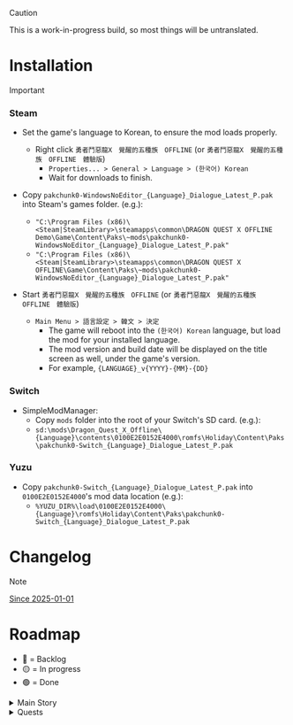 <!--
> [!NOTE]
> Highlights information that users should take into account, even when skimming.

> [!TIP]
> Optional information to help a user be more successful.

> [!IMPORTANT]
> Crucial information necessary for users to succeed.

> [!WARNING]
> Critical content demanding immediate user attention due to potential risks.

> [!CAUTION]
> Negative potential consequences of an action.
-->

> [!CAUTION]
>
> This is a work-in-progress build, so most things will be untranslated.

# Installation

> [!IMPORTANT]
>
> ### Steam
>
> - Set the game's language to Korean, to ensure the mod loads properly.
>
>   - Right click `勇者鬥惡龍X　覺醒的五種族　OFFLINE` (or `勇者鬥惡龍X　覺醒的五種族　OFFLINE　體驗版`)
>     - `Properties... > General > Language > (한국어) Korean`
>     - Wait for downloads to finish.
>
> - Copy `pakchunk0-WindowsNoEditor_{Language}_Dialogue_Latest_P.pak` into Steam's games folder. (e.g.):
>
>   - `"C:\Program Files (x86)\<Steam|SteamLibrary>\steamapps\common\DRAGON QUEST X OFFLINE Demo\Game\Content\Paks\~mods\pakchunk0-WindowsNoEditor_{Language}_Dialogue_Latest_P.pak"`
>   - `"C:\Program Files (x86)\<Steam|SteamLibrary>\steamapps\common\DRAGON QUEST X OFFLINE\Game\Content\Paks\~mods\pakchunk0-WindowsNoEditor_{Language}_Dialogue_Latest_P.pak"`
>
> - Start `勇者鬥惡龍X　覺醒的五種族　OFFLINE` (or `勇者鬥惡龍X　覺醒的五種族　OFFLINE　體驗版`)
>   - `Main Menu > 語言設定 > 韓文 > 決定`
>     - The game will reboot into the `(한국어) Korean` language, but load the mod for your installed language.
>     - The mod version and build date will be displayed on the title screen as well, under the game's version.
>     - For example, `{LANGUAGE}_v{YYYY}-{MM}-{DD}`
>
> ### Switch
>
> - SimpleModManager:
>   - Copy `mods` folder into the root of your Switch's SD card. (e.g.):
>   - `sd:\mods\Dragon_Quest_X_Offline\{Language}\contents\0100E2E0152E4000\romfs\Holiday\Content\Paks\pakchunk0-Switch_{Language}_Dialogue_Latest_P.pak`
>
> ### Yuzu
>
> - Copy `pakchunk0-Switch_{Language}_Dialogue_Latest_P.pak` into `0100E2E0152E4000`'s mod data location (e.g.):
>   - `%YUZU_DIR%\load\0100E2E0152E4000\{Language}\romfs\Holiday\Content\Paks\pakchunk0-Switch_{Language}_Dialogue_Latest_P.pak`

# Changelog

> [!NOTE]
>
> [Since 2025-01-01](https://github.com/KodywithaK/dqx-offline-localization/commits/main/?since=2025-01-01)

# Roadmap

- 🔴 = Backlog
- 🟡 = In progress
- 🟢 = Done

<details><summary>Main Story</summary>

|   Type   |                         Story Of \_                         |                                                                       Progress | Comment(s) |
| :------: | :---------------------------------------------------------: | -----------------------------------------------------------------------------: | :--------: |
| Prologue |                                                             |                                                                                |            |
|          |                    Ethene<br><br>{Human}                    | `de` 🔴 <br> `en` 🟢 <br> `es` 🟡 <br> `fr` 🔴 <br> `it` 🔴 <br> `pt-BR` 🔴 |            |
|          |                    Agrani<br><br>{Dwarf}                    | `de` 🔴 <br> `en` 🟢 <br> `es` 🔴 <br> `fr` 🔴 <br> `it` 🔴 <br> `pt-BR` 🔴 |            |
|          |                Tsuskul Village<br><br>{Elf}                 | `de` 🔴 <br> `en` 🟡 <br> `es` 🔴 <br> `fr` 🔴 <br> `it` 🔴 <br> `pt-BR` 🔴 |            |
|          |                Rangao Village<br><br>{Ogre}                 | `de` 🔴 <br> `en` 🟢 <br> `es` 🔴 <br> `fr` 🔴 <br> `it` 🔴 <br> `pt-BR` 🔴 |            |
|          |              Pukulet Village<br><br>{Pukulipo}              | `de` 🔴 <br> `en` 🟡 <br> `es` 🔴 <br> `fr` 🔴 <br> `it` 🔴 <br> `pt-BR` 🔴 |            |
|          |                Leen Village<br><br>{Weddie}                 | `de` 🔴 <br> `en` 🟡 <br> `es` 🔴 <br> `fr` 🔴 <br> `it` 🔴 <br> `pt-BR` 🔴 |            |
|  Vers 1  |                                                             |                                                                                |            |
|          |             Gatara<br><br>{Key Emblem - Yellow}             | `de` 🔴 <br> `en` 🟢 <br> `es` 🔴 <br> `fr` 🔴 <br> `it` 🔴 <br> `pt-BR` 🔴 |            |
|          |              Azlan<br><br>{Key Emblem - Green}              | `de` 🔴 <br> `en` 🟡 <br> `es` 🔴 <br> `fr` 🔴 <br> `it` 🔴 <br> `pt-BR` 🔴 |            |
|          |              Glen<br><br>{Key Emblem - Black}               | `de` 🔴 <br> `en` 🟡 <br> `es` 🔴 <br> `fr` 🔴 <br> `it` 🔴 <br> `pt-BR` 🔴 |            |
|          |             Orphea<br><br>{Key Emblem - White}              | `de` 🔴 <br> `en` 🟡 <br> `es` 🔴 <br> `fr` 🔴 <br> `it` 🔴 <br> `pt-BR` 🔴 |            |
|          |              Julet<br><br>{Key Emblem - Blue}               | `de` 🔴 <br> `en` 🟡 <br> `es` 🔴 <br> `fr` 🔴 <br> `it` 🔴 <br> `pt-BR` 🔴 |            |
|          |             ???<br><br>{Encounter With Hollow}              | `de` 🔴 <br> `en` 🟡 <br> `es` 🔴 <br> `fr` 🔴 <br> `it` 🔴 <br> `pt-BR` 🔴 |            |
|          |             Dolworm<br><br>{Key Emblem - Gold}              | `de` 🔴 <br> `en` 🟡 <br> `es` 🔴 <br> `fr` 🔴 <br> `it` 🔴 <br> `pt-BR` 🔴 |            |
|          |            Kamiharmui<br><br>{Key Emblem - Pink}            | `de` 🔴 <br> `en` 🟡 <br> `es` 🔴 <br> `fr` 🔴 <br> `it` 🔴 <br> `pt-BR` 🔴 |            |
|          |             Gartlant<br><br>{Key Emblem - Red}              | `de` 🔴 <br> `en` 🟡 <br> `es` 🔴 <br> `fr` 🔴 <br> `it` 🔴 <br> `pt-BR` 🔴 |            |
|          |           Megistris<br><br>{Key Emblem - Purple}            | `de` 🔴 <br> `en` 🟡 <br> `es` 🔴 <br> `fr` 🔴 <br> `it` 🔴 <br> `pt-BR` 🔴 |            |
|          |            Verinard<br><br>{Key Emblem - Silver}            | `de` 🔴 <br> `en` 🟡 <br> `es` 🔴 <br> `fr` 🔴 <br> `it` 🔴 <br> `pt-BR` 🔴 |            |
|  Vers 2  |                                                             |                                                                                |            |
|          |             Lendersia<br><br>{The Grand Titus}              | `de` 🔴 <br> `en` 🟡 <br> `es` 🔴 <br> `fr` 🔴 <br> `it` 🔴 <br> `pt-BR` 🔴 |            |
|          |            Lendersia<br><br>{The 3 Butterflies}             | `de` 🔴 <br> `en` 🟡 <br> `es` 🔴 <br> `fr` 🔴 <br> `it` 🔴 <br> `pt-BR` 🔴 |            |
|          |    Melsandy Village<br><br>{The 3 Butterflies - Silver}     | `de` 🔴 <br> `en` 🟡 <br> `es` 🔴 <br> `fr` 🔴 <br> `it` 🔴 <br> `pt-BR` 🔴 |            |
|          |          Seredo<br><br>{The 3 Butterflies - Amber}          | `de` 🔴 <br> `en` 🟡 <br> `es` 🔴 <br> `fr` 🔴 <br> `it` 🔴 <br> `pt-BR` 🔴 |            |
|          |    Arahaghiro Kingdom<br><br>{The 3 Butterflies - Green}    | `de` 🔴 <br> `en` 🟡 <br> `es` 🔴 <br> `fr` 🔴 <br> `it` 🔴 <br> `pt-BR` 🔴 |            |
|          | Gran Zedora<br><br>{The 3 Butterflies - Anlucia's Memories} | `de` 🔴 <br> `en` 🟡 <br> `es` 🔴 <br> `fr` 🔴 <br> `it` 🔴 <br> `pt-BR` 🔴 |            |
|          |   The Land of Overlapping Fates<br><br>{Pendulum of Fate}   | `de` 🔴 <br> `en` 🟡 <br> `es` 🔴 <br> `fr` 🔴 <br> `it` 🔴 <br> `pt-BR` 🔴 |            |
|          |         Melsandy Village<br><br>{Pendulum of Fate}          | `de` 🔴 <br> `en` 🟡 <br> `es` 🔴 <br> `fr` 🔴 <br> `it` 🔴 <br> `pt-BR` 🔴 |            |
|          |          Seredo<br><br>{When Life & Death Overlap}          | `de` 🔴 <br> `en` 🟡 <br> `es` 🔴 <br> `fr` 🔴 <br> `it` 🔴 <br> `pt-BR` 🔴 |            |
|          |       Arahaghiro Kingdom<br><br>{Dawn of Arahaghiro}        | `de` 🔴 <br> `en` 🟡 <br> `es` 🔴 <br> `fr` 🔴 <br> `it` 🔴 <br> `pt-BR` 🔴 |            |
|          |     Assignment From Lushenda<br><br>{Pendulum of Fate}      | `de` 🔴 <br> `en` 🟡 <br> `es` 🔴 <br> `fr` 🔴 <br> `it` 🔴 <br> `pt-BR` 🔴 |            |
|          |  The Spinning Bonds of Courage<br><br>{Divine Crimsonite}   | `de` 🔴 <br> `en` 🟡 <br> `es` 🔴 <br> `fr` 🔴 <br> `it` 🔴 <br> `pt-BR` 🔴 |            |
|          |          The Wings of Soaring Hope<br><br>{Dragon}          | `de` 🔴 <br> `en` 🟡 <br> `es` 🔴 <br> `fr` 🔴 <br> `it` 🔴 <br> `pt-BR` 🔴 |            |
|          |            The Endgame of Eternity<br>{Endgame}             | `de` 🔴 <br> `en` 🟡 <br> `es` 🔴 <br> `fr` 🔴 <br> `it` 🔴 <br> `pt-BR` 🔴 |            |

</details>

<details><summary>Quests</summary>

|     Type     | Quest |                                                                       Progress | Comment(s) |
| :----------: | :---: | -----------------------------------------------------------------------------: | :--------: |
| Super Useful |  001  | `de` 🟡 <br> `en` 🟢 <br> `es` 🟡 <br> `fr` 🟡 <br> `it` 🟡 <br> `pt-BR` 🔴 |            |
| Super Useful |  002  | `de` 🟡 <br> `en` 🟢 <br> `es` 🟡 <br> `fr` 🟡 <br> `it` 🟡 <br> `pt-BR` 🔴 |            |
| Super Useful |  003  | `de` 🟡 <br> `en` 🟢 <br> `es` 🟡 <br> `fr` 🟡 <br> `it` 🟡 <br> `pt-BR` 🔴 |            |
|  Sub Story   |  004  | `de` 🔴 <br> `en` 🟢 <br> `es` 🔴 <br> `fr` 🔴 <br> `it` 🔴 <br> `pt-BR` 🔴 |            |
|  Sub Story   |  005  | `de` 🔴 <br> `en` 🟢 <br> `es` 🔴 <br> `fr` 🔴 <br> `it` 🔴 <br> `pt-BR` 🔴 |            |
|  Sub Story   |  006  | `de` 🔴 <br> `en` 🟢 <br> `es` 🔴 <br> `fr` 🔴 <br> `it` 🔴 <br> `pt-BR` 🔴 |            |
|  Sub Story   |  007  | `de` 🔴 <br> `en` 🟢 <br> `es` 🔴 <br> `fr` 🔴 <br> `it` 🔴 <br> `pt-BR` 🔴 |            |
|  Sub Story   |  008  | `de` 🔴 <br> `en` 🟢 <br> `es` 🔴 <br> `fr` 🔴 <br> `it` 🔴 <br> `pt-BR` 🔴 |            |
|  Sub Story   |  009  | `de` 🔴 <br> `en` 🟢 <br> `es` 🔴 <br> `fr` 🔴 <br> `it` 🔴 <br> `pt-BR` 🔴 |            |
|  Sub Story   |  010  | `de` 🔴 <br> `en` 🟡 <br> `es` 🔴 <br> `fr` 🔴 <br> `it` 🔴 <br> `pt-BR` 🔴 |            |
|  Sub Story   |  011  | `de` 🔴 <br> `en` 🟡 <br> `es` 🔴 <br> `fr` 🔴 <br> `it` 🔴 <br> `pt-BR` 🔴 |            |
|  Sub Story   |  012  | `de` 🔴 <br> `en` 🟢 <br> `es` 🔴 <br> `fr` 🔴 <br> `it` 🔴 <br> `pt-BR` 🔴 |            |
|  Sub Story   |  013  | `de` 🔴 <br> `en` 🟡 <br> `es` 🔴 <br> `fr` 🔴 <br> `it` 🔴 <br> `pt-BR` 🔴 |            |
| Super Useful |  014  | `de` 🔴 <br> `en` 🟢 <br> `es` 🔴 <br> `fr` 🔴 <br> `it` 🔴 <br> `pt-BR` 🔴 |            |
|  Sub Story   |  015  | `de` 🔴 <br> `en` 🟢 <br> `es` 🔴 <br> `fr` 🔴 <br> `it` 🔴 <br> `pt-BR` 🔴 |            |
|    Useful    |  016  | `de` 🔴 <br> `en` 🟢 <br> `es` 🔴 <br> `fr` 🔴 <br> `it` 🔴 <br> `pt-BR` 🔴 |            |
| Super Useful |  017  | `de` 🔴 <br> `en` 🟢 <br> `es` 🔴 <br> `fr` 🔴 <br> `it` 🔴 <br> `pt-BR` 🔴 |            |
|  Sub Story   |  018  | `de` 🔴 <br> `en` 🟡 <br> `es` 🔴 <br> `fr` 🔴 <br> `it` 🔴 <br> `pt-BR` 🔴 |            |
| Super Useful |  019  | `de` 🔴 <br> `en` 🟡 <br> `es` 🔴 <br> `fr` 🔴 <br> `it` 🔴 <br> `pt-BR` 🔴 |            |
| Super Useful |  020  | `de` 🔴 <br> `en` 🟡 <br> `es` 🔴 <br> `fr` 🔴 <br> `it` 🔴 <br> `pt-BR` 🔴 |            |
|    Useful    |  021  | `de` 🔴 <br> `en` 🟡 <br> `es` 🔴 <br> `fr` 🔴 <br> `it` 🔴 <br> `pt-BR` 🔴 |            |
|    Useful    |  022  | `de` 🔴 <br> `en` 🟡 <br> `es` 🔴 <br> `fr` 🔴 <br> `it` 🔴 <br> `pt-BR` 🔴 |            |
|    Useful    |  023  | `de` 🔴 <br> `en` 🟡 <br> `es` 🔴 <br> `fr` 🔴 <br> `it` 🔴 <br> `pt-BR` 🔴 |            |
|    Useful    |  024  | `de` 🔴 <br> `en` 🟡 <br> `es` 🔴 <br> `fr` 🔴 <br> `it` 🔴 <br> `pt-BR` 🔴 |            |
|  Sub Story   |  025  | `de` 🔴 <br> `en` 🟡 <br> `es` 🔴 <br> `fr` 🔴 <br> `it` 🔴 <br> `pt-BR` 🔴 |            |
|  Sub Story   |  026  | `de` 🔴 <br> `en` 🟡 <br> `es` 🔴 <br> `fr` 🔴 <br> `it` 🔴 <br> `pt-BR` 🔴 |            |
|  Sub Story   |  027  | `de` 🔴 <br> `en` 🟡 <br> `es` 🔴 <br> `fr` 🔴 <br> `it` 🔴 <br> `pt-BR` 🔴 |            |
|  Sub Story   |  028  | `de` 🔴 <br> `en` 🟡 <br> `es` 🔴 <br> `fr` 🔴 <br> `it` 🔴 <br> `pt-BR` 🔴 |            |
|  Sub Story   |  029  | `de` 🔴 <br> `en` 🟡 <br> `es` 🔴 <br> `fr` 🔴 <br> `it` 🔴 <br> `pt-BR` 🔴 |            |
| Super Useful |  030  | `de` 🔴 <br> `en` 🟡 <br> `es` 🔴 <br> `fr` 🔴 <br> `it` 🔴 <br> `pt-BR` 🔴 |            |
|  Sub Story   |  031  | `de` 🔴 <br> `en` 🟡 <br> `es` 🔴 <br> `fr` 🔴 <br> `it` 🔴 <br> `pt-BR` 🔴 |            |
|  Sub Story   |  032  | `de` 🔴 <br> `en` 🟡 <br> `es` 🔴 <br> `fr` 🔴 <br> `it` 🔴 <br> `pt-BR` 🔴 |            |
|  Sub Story   |  033  | `de` 🔴 <br> `en` 🟡 <br> `es` 🔴 <br> `fr` 🔴 <br> `it` 🔴 <br> `pt-BR` 🔴 |            |
|    Useful    |  034  | `de` 🔴 <br> `en` 🟡 <br> `es` 🔴 <br> `fr` 🔴 <br> `it` 🔴 <br> `pt-BR` 🔴 |            |
|    Useful    |  035  | `de` 🔴 <br> `en` 🟡 <br> `es` 🔴 <br> `fr` 🔴 <br> `it` 🔴 <br> `pt-BR` 🔴 |            |
|    Useful    |  036  | `de` 🔴 <br> `en` 🟡 <br> `es` 🔴 <br> `fr` 🔴 <br> `it` 🔴 <br> `pt-BR` 🔴 |            |
|    Useful    |  037  | `de` 🔴 <br> `en` 🟡 <br> `es` 🔴 <br> `fr` 🔴 <br> `it` 🔴 <br> `pt-BR` 🔴 |            |
|    Useful    |  038  | `de` 🔴 <br> `en` 🟡 <br> `es` 🔴 <br> `fr` 🔴 <br> `it` 🔴 <br> `pt-BR` 🔴 |            |
|    Useful    |  039  | `de` 🔴 <br> `en` 🟡 <br> `es` 🔴 <br> `fr` 🔴 <br> `it` 🔴 <br> `pt-BR` 🔴 |            |
|    Useful    |  040  | `de` 🔴 <br> `en` 🟡 <br> `es` 🔴 <br> `fr` 🔴 <br> `it` 🔴 <br> `pt-BR` 🔴 |            |
|    Useful    |  041  | `de` 🔴 <br> `en` 🟡 <br> `es` 🔴 <br> `fr` 🔴 <br> `it` 🔴 <br> `pt-BR` 🔴 |            |
|    Useful    |  042  | `de` 🔴 <br> `en` 🟡 <br> `es` 🔴 <br> `fr` 🔴 <br> `it` 🔴 <br> `pt-BR` 🔴 |            |
|    Useful    |  043  | `de` 🔴 <br> `en` 🟡 <br> `es` 🔴 <br> `fr` 🔴 <br> `it` 🔴 <br> `pt-BR` 🔴 |            |
|    Useful    |  044  | `de` 🔴 <br> `en` 🟡 <br> `es` 🔴 <br> `fr` 🔴 <br> `it` 🔴 <br> `pt-BR` 🔴 |            |
|    Useful    |  045  | `de` 🔴 <br> `en` 🟡 <br> `es` 🔴 <br> `fr` 🔴 <br> `it` 🔴 <br> `pt-BR` 🔴 |            |
|    Useful    |  046  | `de` 🔴 <br> `en` 🟡 <br> `es` 🔴 <br> `fr` 🔴 <br> `it` 🔴 <br> `pt-BR` 🔴 |            |
|    Useful    |  047  | `de` 🔴 <br> `en` 🟡 <br> `es` 🔴 <br> `fr` 🔴 <br> `it` 🔴 <br> `pt-BR` 🔴 |            |
|    Useful    |  048  | `de` 🔴 <br> `en` 🟡 <br> `es` 🔴 <br> `fr` 🔴 <br> `it` 🔴 <br> `pt-BR` 🔴 |            |
|    Useful    |  049  | `de` 🔴 <br> `en` 🟡 <br> `es` 🔴 <br> `fr` 🔴 <br> `it` 🔴 <br> `pt-BR` 🔴 |            |
|  Sub Story   |  050  | `de` 🔴 <br> `en` 🟡 <br> `es` 🔴 <br> `fr` 🔴 <br> `it` 🔴 <br> `pt-BR` 🔴 |            |
|  Sub Story   |  051  | `de` 🔴 <br> `en` 🟡 <br> `es` 🔴 <br> `fr` 🔴 <br> `it` 🔴 <br> `pt-BR` 🔴 |            |
|  Sub Story   |  052  | `de` 🔴 <br> `en` 🟡 <br> `es` 🔴 <br> `fr` 🔴 <br> `it` 🔴 <br> `pt-BR` 🔴 |            |
|  Sub Story   |  053  | `de` 🔴 <br> `en` 🟡 <br> `es` 🔴 <br> `fr` 🔴 <br> `it` 🔴 <br> `pt-BR` 🔴 |            |
|  Sub Story   |  054  | `de` 🔴 <br> `en` 🟡 <br> `es` 🔴 <br> `fr` 🔴 <br> `it` 🔴 <br> `pt-BR` 🔴 |            |
|  Sub Story   |  055  | `de` 🔴 <br> `en` 🟡 <br> `es` 🔴 <br> `fr` 🔴 <br> `it` 🔴 <br> `pt-BR` 🔴 |            |
|  Sub Story   |  056  | `de` 🔴 <br> `en` 🟡 <br> `es` 🔴 <br> `fr` 🔴 <br> `it` 🔴 <br> `pt-BR` 🔴 |            |
|  Sub Story   |  057  | `de` 🔴 <br> `en` 🟡 <br> `es` 🔴 <br> `fr` 🔴 <br> `it` 🔴 <br> `pt-BR` 🔴 |            |
|  Sub Story   |  058  | `de` 🔴 <br> `en` 🟡 <br> `es` 🔴 <br> `fr` 🔴 <br> `it` 🔴 <br> `pt-BR` 🔴 |            |
|  Sub Story   |  059  | `de` 🔴 <br> `en` 🟡 <br> `es` 🔴 <br> `fr` 🔴 <br> `it` 🔴 <br> `pt-BR` 🔴 |            |
|  Sub Story   |  060  | `de` 🔴 <br> `en` 🟡 <br> `es` 🔴 <br> `fr` 🔴 <br> `it` 🔴 <br> `pt-BR` 🔴 |            |
|  Sub Story   |  061  | `de` 🔴 <br> `en` 🟡 <br> `es` 🔴 <br> `fr` 🔴 <br> `it` 🔴 <br> `pt-BR` 🔴 |            |
|  Sub Story   |  062  | `de` 🔴 <br> `en` 🟡 <br> `es` 🔴 <br> `fr` 🔴 <br> `it` 🔴 <br> `pt-BR` 🔴 |            |
|  Sub Story   |  063  | `de` 🔴 <br> `en` 🟡 <br> `es` 🔴 <br> `fr` 🔴 <br> `it` 🔴 <br> `pt-BR` 🔴 |            |
|  Sub Story   |  064  | `de` 🔴 <br> `en` 🟡 <br> `es` 🔴 <br> `fr` 🔴 <br> `it` 🔴 <br> `pt-BR` 🔴 |            |
|  Sub Story   |  065  | `de` 🔴 <br> `en` 🟡 <br> `es` 🔴 <br> `fr` 🔴 <br> `it` 🔴 <br> `pt-BR` 🔴 |            |
|  Sub Story   |  066  | `de` 🔴 <br> `en` 🟡 <br> `es` 🔴 <br> `fr` 🔴 <br> `it` 🔴 <br> `pt-BR` 🔴 |            |
|  Sub Story   |  067  | `de` 🔴 <br> `en` 🟡 <br> `es` 🔴 <br> `fr` 🔴 <br> `it` 🔴 <br> `pt-BR` 🔴 |            |
|  Sub Story   |  068  | `de` 🔴 <br> `en` 🟡 <br> `es` 🔴 <br> `fr` 🔴 <br> `it` 🔴 <br> `pt-BR` 🔴 |            |
|  Sub Story   |  069  | `de` 🔴 <br> `en` 🟡 <br> `es` 🔴 <br> `fr` 🔴 <br> `it` 🔴 <br> `pt-BR` 🔴 |            |
|  Sub Story   |  070  | `de` 🔴 <br> `en` 🟡 <br> `es` 🔴 <br> `fr` 🔴 <br> `it` 🔴 <br> `pt-BR` 🔴 |            |
|  Sub Story   |  071  | `de` 🔴 <br> `en` 🟡 <br> `es` 🔴 <br> `fr` 🔴 <br> `it` 🔴 <br> `pt-BR` 🔴 |            |
|  Sub Story   |  072  | `de` 🔴 <br> `en` 🟡 <br> `es` 🔴 <br> `fr` 🔴 <br> `it` 🔴 <br> `pt-BR` 🔴 |            |
|  Sub Story   |  073  | `de` 🔴 <br> `en` 🟡 <br> `es` 🔴 <br> `fr` 🔴 <br> `it` 🔴 <br> `pt-BR` 🔴 |            |
|  Sub Story   |  074  | `de` 🔴 <br> `en` 🟡 <br> `es` 🔴 <br> `fr` 🔴 <br> `it` 🔴 <br> `pt-BR` 🔴 |            |
| Super Useful |  075  | `de` 🔴 <br> `en` 🟡 <br> `es` 🔴 <br> `fr` 🔴 <br> `it` 🔴 <br> `pt-BR` 🔴 |            |
| Super Useful |  076  | `de` 🔴 <br> `en` 🟡 <br> `es` 🔴 <br> `fr` 🔴 <br> `it` 🔴 <br> `pt-BR` 🔴 |            |
| Super Useful |  077  | `de` 🔴 <br> `en` 🟡 <br> `es` 🔴 <br> `fr` 🔴 <br> `it` 🔴 <br> `pt-BR` 🔴 |            |
|  Sub Story   |  078  | `de` 🔴 <br> `en` 🟡 <br> `es` 🔴 <br> `fr` 🔴 <br> `it` 🔴 <br> `pt-BR` 🔴 |            |
|  Sub Story   |  079  | `de` 🔴 <br> `en` 🟡 <br> `es` 🔴 <br> `fr` 🔴 <br> `it` 🔴 <br> `pt-BR` 🔴 |            |
|  Sub Story   |  080  | `de` 🔴 <br> `en` 🟡 <br> `es` 🔴 <br> `fr` 🔴 <br> `it` 🔴 <br> `pt-BR` 🔴 |            |
|  Sub Story   |  081  | `de` 🔴 <br> `en` 🟡 <br> `es` 🔴 <br> `fr` 🔴 <br> `it` 🔴 <br> `pt-BR` 🔴 |            |
|  Sub Story   |  082  | `de` 🔴 <br> `en` 🟡 <br> `es` 🔴 <br> `fr` 🔴 <br> `it` 🔴 <br> `pt-BR` 🔴 |            |
|  Sub Story   |  083  | `de` 🔴 <br> `en` 🟡 <br> `es` 🔴 <br> `fr` 🔴 <br> `it` 🔴 <br> `pt-BR` 🔴 |            |
|  Sub Story   |  084  | `de` 🔴 <br> `en` 🟡 <br> `es` 🔴 <br> `fr` 🔴 <br> `it` 🔴 <br> `pt-BR` 🔴 |            |
|  Sub Story   |  085  | `de` 🔴 <br> `en` 🟡 <br> `es` 🔴 <br> `fr` 🔴 <br> `it` 🔴 <br> `pt-BR` 🔴 |            |
|  Sub Story   |  086  | `de` 🔴 <br> `en` 🟡 <br> `es` 🔴 <br> `fr` 🔴 <br> `it` 🔴 <br> `pt-BR` 🔴 |            |
|  Sub Story   |  087  | `de` 🔴 <br> `en` 🟡 <br> `es` 🔴 <br> `fr` 🔴 <br> `it` 🔴 <br> `pt-BR` 🔴 |            |
|  Sub Story   |  088  | `de` 🔴 <br> `en` 🟡 <br> `es` 🔴 <br> `fr` 🔴 <br> `it` 🔴 <br> `pt-BR` 🔴 |            |
|  Sub Story   |  089  | `de` 🔴 <br> `en` 🟡 <br> `es` 🔴 <br> `fr` 🔴 <br> `it` 🔴 <br> `pt-BR` 🔴 |            |
|  Sub Story   |  090  | `de` 🔴 <br> `en` 🟡 <br> `es` 🔴 <br> `fr` 🔴 <br> `it` 🔴 <br> `pt-BR` 🔴 |            |
|  Sub Story   |  091  | `de` 🔴 <br> `en` 🟡 <br> `es` 🔴 <br> `fr` 🔴 <br> `it` 🔴 <br> `pt-BR` 🔴 |            |
|  Sub Story   |  092  | `de` 🔴 <br> `en` 🟡 <br> `es` 🔴 <br> `fr` 🔴 <br> `it` 🔴 <br> `pt-BR` 🔴 |            |
|  Sub Story   |  093  | `de` 🔴 <br> `en` 🟡 <br> `es` 🔴 <br> `fr` 🔴 <br> `it` 🔴 <br> `pt-BR` 🔴 |            |
|  Sub Story   |  094  | `de` 🔴 <br> `en` 🟡 <br> `es` 🔴 <br> `fr` 🔴 <br> `it` 🔴 <br> `pt-BR` 🔴 |            |
|  Sub Story   |  095  | `de` 🔴 <br> `en` 🟡 <br> `es` 🔴 <br> `fr` 🔴 <br> `it` 🔴 <br> `pt-BR` 🔴 |            |
|  Sub Story   |  096  | `de` 🔴 <br> `en` 🟡 <br> `es` 🔴 <br> `fr` 🔴 <br> `it` 🔴 <br> `pt-BR` 🔴 |            |
|  Sub Story   |  097  | `de` 🔴 <br> `en` 🟡 <br> `es` 🔴 <br> `fr` 🔴 <br> `it` 🔴 <br> `pt-BR` 🔴 |            |
|  Sub Story   |  098  | `de` 🔴 <br> `en` 🟡 <br> `es` 🔴 <br> `fr` 🔴 <br> `it` 🔴 <br> `pt-BR` 🔴 |            |
|  Sub Story   |  099  | `de` 🔴 <br> `en` 🟡 <br> `es` 🔴 <br> `fr` 🔴 <br> `it` 🔴 <br> `pt-BR` 🔴 |            |
|  Sub Story   |  100  | `de` 🔴 <br> `en` 🟡 <br> `es` 🔴 <br> `fr` 🔴 <br> `it` 🔴 <br> `pt-BR` 🔴 |            |
|  Sub Story   |  101  | `de` 🔴 <br> `en` 🟡 <br> `es` 🔴 <br> `fr` 🔴 <br> `it` 🔴 <br> `pt-BR` 🔴 |            |
|  Sub Story   |  102  | `de` 🔴 <br> `en` 🟡 <br> `es` 🔴 <br> `fr` 🔴 <br> `it` 🔴 <br> `pt-BR` 🔴 |            |
|  Sub Story   |  103  | `de` 🔴 <br> `en` 🟡 <br> `es` 🔴 <br> `fr` 🔴 <br> `it` 🔴 <br> `pt-BR` 🔴 |            |
|  Sub Story   |  104  | `de` 🔴 <br> `en` 🟡 <br> `es` 🔴 <br> `fr` 🔴 <br> `it` 🔴 <br> `pt-BR` 🔴 |            |
|  Sub Story   |  105  | `de` 🔴 <br> `en` 🟡 <br> `es` 🔴 <br> `fr` 🔴 <br> `it` 🔴 <br> `pt-BR` 🔴 |            |
|  Sub Story   |  106  | `de` 🔴 <br> `en` 🟡 <br> `es` 🔴 <br> `fr` 🔴 <br> `it` 🔴 <br> `pt-BR` 🔴 |            |
|  Sub Story   |  107  | `de` 🔴 <br> `en` 🟡 <br> `es` 🔴 <br> `fr` 🔴 <br> `it` 🔴 <br> `pt-BR` 🔴 |            |
|  Sub Story   |  108  | `de` 🔴 <br> `en` 🟡 <br> `es` 🔴 <br> `fr` 🔴 <br> `it` 🔴 <br> `pt-BR` 🔴 |            |
|  Sub Story   |  109  | `de` 🔴 <br> `en` 🟡 <br> `es` 🔴 <br> `fr` 🔴 <br> `it` 🔴 <br> `pt-BR` 🔴 |            |
|  Sub Story   |  110  | `de` 🔴 <br> `en` 🟡 <br> `es` 🔴 <br> `fr` 🔴 <br> `it` 🔴 <br> `pt-BR` 🔴 |            |
|  Sub Story   |  111  | `de` 🔴 <br> `en` 🟡 <br> `es` 🔴 <br> `fr` 🔴 <br> `it` 🔴 <br> `pt-BR` 🔴 |            |
|  Sub Story   |  112  | `de` 🔴 <br> `en` 🟡 <br> `es` 🔴 <br> `fr` 🔴 <br> `it` 🔴 <br> `pt-BR` 🔴 |            |
|  Sub Story   |  113  | `de` 🔴 <br> `en` 🟡 <br> `es` 🔴 <br> `fr` 🔴 <br> `it` 🔴 <br> `pt-BR` 🔴 |            |
|  Sub Story   |  114  | `de` 🔴 <br> `en` 🟡 <br> `es` 🔴 <br> `fr` 🔴 <br> `it` 🔴 <br> `pt-BR` 🔴 |            |
|  Sub Story   |  115  | `de` 🔴 <br> `en` 🟡 <br> `es` 🔴 <br> `fr` 🔴 <br> `it` 🔴 <br> `pt-BR` 🔴 |            |
|  Sub Story   |  116  | `de` 🔴 <br> `en` 🟡 <br> `es` 🔴 <br> `fr` 🔴 <br> `it` 🔴 <br> `pt-BR` 🔴 |            |
|  Sub Story   |  117  | `de` 🔴 <br> `en` 🟡 <br> `es` 🔴 <br> `fr` 🔴 <br> `it` 🔴 <br> `pt-BR` 🔴 |            |
|  Sub Story   |  118  | `de` 🔴 <br> `en` 🟡 <br> `es` 🔴 <br> `fr` 🔴 <br> `it` 🔴 <br> `pt-BR` 🔴 |            |
|  Sub Story   |  119  | `de` 🔴 <br> `en` 🟡 <br> `es` 🔴 <br> `fr` 🔴 <br> `it` 🔴 <br> `pt-BR` 🔴 |            |
|  Sub Story   |  120  | `de` 🔴 <br> `en` 🟡 <br> `es` 🔴 <br> `fr` 🔴 <br> `it` 🔴 <br> `pt-BR` 🔴 |            |
|  Sub Story   |  121  | `de` 🔴 <br> `en` 🟡 <br> `es` 🔴 <br> `fr` 🔴 <br> `it` 🔴 <br> `pt-BR` 🔴 |            |
|  Sub Story   |  122  | `de` 🔴 <br> `en` 🟡 <br> `es` 🔴 <br> `fr` 🔴 <br> `it` 🔴 <br> `pt-BR` 🔴 |            |
|  Sub Story   |  123  | `de` 🔴 <br> `en` 🟡 <br> `es` 🔴 <br> `fr` 🔴 <br> `it` 🔴 <br> `pt-BR` 🔴 |            |
|  Sub Story   |  124  | `de` 🔴 <br> `en` 🟡 <br> `es` 🔴 <br> `fr` 🔴 <br> `it` 🔴 <br> `pt-BR` 🔴 |            |
|  Sub Story   |  125  | `de` 🔴 <br> `en` 🟡 <br> `es` 🔴 <br> `fr` 🔴 <br> `it` 🔴 <br> `pt-BR` 🔴 |            |
|  Sub Story   |  126  | `de` 🔴 <br> `en` 🟡 <br> `es` 🔴 <br> `fr` 🔴 <br> `it` 🔴 <br> `pt-BR` 🔴 |            |
|  Sub Story   |  127  | `de` 🔴 <br> `en` 🟡 <br> `es` 🔴 <br> `fr` 🔴 <br> `it` 🔴 <br> `pt-BR` 🔴 |            |
|  Sub Story   |  128  | `de` 🔴 <br> `en` 🟡 <br> `es` 🔴 <br> `fr` 🔴 <br> `it` 🔴 <br> `pt-BR` 🔴 |            |
|  Sub Story   |  129  | `de` 🔴 <br> `en` 🟡 <br> `es` 🔴 <br> `fr` 🔴 <br> `it` 🔴 <br> `pt-BR` 🔴 |            |
|  Sub Story   |  130  | `de` 🔴 <br> `en` 🟡 <br> `es` 🔴 <br> `fr` 🔴 <br> `it` 🔴 <br> `pt-BR` 🔴 |            |
| Super Useful |  131  | `de` 🔴 <br> `en` 🟡 <br> `es` 🔴 <br> `fr` 🔴 <br> `it` 🔴 <br> `pt-BR` 🔴 |            |
| Super Useful |  132  | `de` 🔴 <br> `en` 🟡 <br> `es` 🔴 <br> `fr` 🔴 <br> `it` 🔴 <br> `pt-BR` 🔴 |            |
| Super Useful |  133  | `de` 🔴 <br> `en` 🟡 <br> `es` 🔴 <br> `fr` 🔴 <br> `it` 🔴 <br> `pt-BR` 🔴 |            |
|   Vocation   |  134  | `de` 🔴 <br> `en` 🟡 <br> `es` 🔴 <br> `fr` 🔴 <br> `it` 🔴 <br> `pt-BR` 🔴 |            |
|   Vocation   |  135  | `de` 🔴 <br> `en` 🟡 <br> `es` 🔴 <br> `fr` 🔴 <br> `it` 🔴 <br> `pt-BR` 🔴 |            |
|   Vocation   |  136  | `de` 🔴 <br> `en` 🟡 <br> `es` 🔴 <br> `fr` 🔴 <br> `it` 🔴 <br> `pt-BR` 🔴 |            |
|   Vocation   |  137  | `de` 🔴 <br> `en` 🟡 <br> `es` 🔴 <br> `fr` 🔴 <br> `it` 🔴 <br> `pt-BR` 🔴 |            |
|   Vocation   |  138  | `de` 🔴 <br> `en` 🟡 <br> `es` 🔴 <br> `fr` 🔴 <br> `it` 🔴 <br> `pt-BR` 🔴 |            |
|   Vocation   |  139  | `de` 🔴 <br> `en` 🟡 <br> `es` 🔴 <br> `fr` 🔴 <br> `it` 🔴 <br> `pt-BR` 🔴 |            |
|   Vocation   |  140  | `de` 🔴 <br> `en` 🟡 <br> `es` 🔴 <br> `fr` 🔴 <br> `it` 🔴 <br> `pt-BR` 🔴 |            |
|   Vocation   |  141  | `de` 🔴 <br> `en` 🟡 <br> `es` 🔴 <br> `fr` 🔴 <br> `it` 🔴 <br> `pt-BR` 🔴 |            |
|   Vocation   |  142  | `de` 🔴 <br> `en` 🟡 <br> `es` 🔴 <br> `fr` 🔴 <br> `it` 🔴 <br> `pt-BR` 🔴 |            |
|   Vocation   |  143  | `de` 🔴 <br> `en` 🟡 <br> `es` 🔴 <br> `fr` 🔴 <br> `it` 🔴 <br> `pt-BR` 🔴 |            |
|   Vocation   |  144  | `de` 🔴 <br> `en` 🟡 <br> `es` 🔴 <br> `fr` 🔴 <br> `it` 🔴 <br> `pt-BR` 🔴 |            |
|   Vocation   |  145  | `de` 🔴 <br> `en` 🟡 <br> `es` 🔴 <br> `fr` 🔴 <br> `it` 🔴 <br> `pt-BR` 🔴 |            |
|   Vocation   |  146  | `de` 🔴 <br> `en` 🟡 <br> `es` 🔴 <br> `fr` 🔴 <br> `it` 🔴 <br> `pt-BR` 🔴 |            |
|   Vocation   |  147  | `de` 🔴 <br> `en` 🟡 <br> `es` 🔴 <br> `fr` 🔴 <br> `it` 🔴 <br> `pt-BR` 🔴 |            |
|   Vocation   |  148  | `de` 🔴 <br> `en` 🟡 <br> `es` 🔴 <br> `fr` 🔴 <br> `it` 🔴 <br> `pt-BR` 🔴 |            |
|   Vocation   |  149  | `de` 🔴 <br> `en` 🟡 <br> `es` 🔴 <br> `fr` 🔴 <br> `it` 🔴 <br> `pt-BR` 🔴 |            |
|   Vocation   |  150  | `de` 🔴 <br> `en` 🟡 <br> `es` 🔴 <br> `fr` 🔴 <br> `it` 🔴 <br> `pt-BR` 🔴 |            |
|   Vocation   |  151  | `de` 🔴 <br> `en` 🟡 <br> `es` 🔴 <br> `fr` 🔴 <br> `it` 🔴 <br> `pt-BR` 🔴 |            |
|   Vocation   |  152  | `de` 🔴 <br> `en` 🟡 <br> `es` 🔴 <br> `fr` 🔴 <br> `it` 🔴 <br> `pt-BR` 🔴 |            |
|   Vocation   |  153  | `de` 🔴 <br> `en` 🟡 <br> `es` 🔴 <br> `fr` 🔴 <br> `it` 🔴 <br> `pt-BR` 🔴 |            |
|   Vocation   |  154  | `de` 🔴 <br> `en` 🟡 <br> `es` 🔴 <br> `fr` 🔴 <br> `it` 🔴 <br> `pt-BR` 🔴 |            |
|   Vocation   |  155  | `de` 🔴 <br> `en` 🟡 <br> `es` 🔴 <br> `fr` 🔴 <br> `it` 🔴 <br> `pt-BR` 🔴 |            |
|   Vocation   |  156  | `de` 🔴 <br> `en` 🟡 <br> `es` 🔴 <br> `fr` 🔴 <br> `it` 🔴 <br> `pt-BR` 🔴 |            |
|   Vocation   |  157  | `de` 🔴 <br> `en` 🟡 <br> `es` 🔴 <br> `fr` 🔴 <br> `it` 🔴 <br> `pt-BR` 🔴 |            |
|   Vocation   |  158  | `de` 🔴 <br> `en` 🟡 <br> `es` 🔴 <br> `fr` 🔴 <br> `it` 🔴 <br> `pt-BR` 🔴 |            |
|   Vocation   |  159  | `de` 🔴 <br> `en` 🟡 <br> `es` 🔴 <br> `fr` 🔴 <br> `it` 🔴 <br> `pt-BR` 🔴 |            |
|   Vocation   |  160  | `de` 🔴 <br> `en` 🟡 <br> `es` 🔴 <br> `fr` 🔴 <br> `it` 🔴 <br> `pt-BR` 🔴 |            |
|   Vocation   |  161  | `de` 🔴 <br> `en` 🟡 <br> `es` 🔴 <br> `fr` 🔴 <br> `it` 🔴 <br> `pt-BR` 🔴 |            |
|   Vocation   |  162  | `de` 🔴 <br> `en` 🟡 <br> `es` 🔴 <br> `fr` 🔴 <br> `it` 🔴 <br> `pt-BR` 🔴 |            |
|   Vocation   |  163  | `de` 🔴 <br> `en` 🟡 <br> `es` 🔴 <br> `fr` 🔴 <br> `it` 🔴 <br> `pt-BR` 🔴 |            |
|   Vocation   |  164  | `de` 🔴 <br> `en` 🟡 <br> `es` 🔴 <br> `fr` 🔴 <br> `it` 🔴 <br> `pt-BR` 🔴 |            |
|   Vocation   |  165  | `de` 🔴 <br> `en` 🟡 <br> `es` 🔴 <br> `fr` 🔴 <br> `it` 🔴 <br> `pt-BR` 🔴 |            |
|   Vocation   |  166  | `de` 🔴 <br> `en` 🟡 <br> `es` 🔴 <br> `fr` 🔴 <br> `it` 🔴 <br> `pt-BR` 🔴 |            |
|   Vocation   |  167  | `de` 🔴 <br> `en` 🟡 <br> `es` 🔴 <br> `fr` 🔴 <br> `it` 🔴 <br> `pt-BR` 🔴 |            |
|   Vocation   |  168  | `de` 🔴 <br> `en` 🟡 <br> `es` 🔴 <br> `fr` 🔴 <br> `it` 🔴 <br> `pt-BR` 🔴 |            |
|   Vocation   |  169  | `de` 🔴 <br> `en` 🟡 <br> `es` 🔴 <br> `fr` 🔴 <br> `it` 🔴 <br> `pt-BR` 🔴 |            |
|   Vocation   |  170  | `de` 🔴 <br> `en` 🟡 <br> `es` 🔴 <br> `fr` 🔴 <br> `it` 🔴 <br> `pt-BR` 🔴 |            |
|   Vocation   |  171  | `de` 🔴 <br> `en` 🟡 <br> `es` 🔴 <br> `fr` 🔴 <br> `it` 🔴 <br> `pt-BR` 🔴 |            |
|   Vocation   |  172  | `de` 🔴 <br> `en` 🟡 <br> `es` 🔴 <br> `fr` 🔴 <br> `it` 🔴 <br> `pt-BR` 🔴 |            |
|   Vocation   |  173  | `de` 🔴 <br> `en` 🟡 <br> `es` 🔴 <br> `fr` 🔴 <br> `it` 🔴 <br> `pt-BR` 🔴 |            |
|   Vocation   |  174  | `de` 🔴 <br> `en` 🟡 <br> `es` 🔴 <br> `fr` 🔴 <br> `it` 🔴 <br> `pt-BR` 🔴 |            |
|   Vocation   |  175  | `de` 🔴 <br> `en` 🟡 <br> `es` 🔴 <br> `fr` 🔴 <br> `it` 🔴 <br> `pt-BR` 🔴 |            |
|   Vocation   |  176  | `de` 🔴 <br> `en` 🟡 <br> `es` 🔴 <br> `fr` 🔴 <br> `it` 🔴 <br> `pt-BR` 🔴 |            |
|   Vocation   |  177  | `de` 🔴 <br> `en` 🟡 <br> `es` 🔴 <br> `fr` 🔴 <br> `it` 🔴 <br> `pt-BR` 🔴 |            |
|   Vocation   |  178  | `de` 🔴 <br> `en` 🟡 <br> `es` 🔴 <br> `fr` 🔴 <br> `it` 🔴 <br> `pt-BR` 🔴 |            |
|   Vocation   |  179  | `de` 🔴 <br> `en` 🟡 <br> `es` 🔴 <br> `fr` 🔴 <br> `it` 🔴 <br> `pt-BR` 🔴 |            |
|   Vocation   |  180  | `de` 🔴 <br> `en` 🟡 <br> `es` 🔴 <br> `fr` 🔴 <br> `it` 🔴 <br> `pt-BR` 🔴 |            |
|   Vocation   |  181  | `de` 🔴 <br> `en` 🟡 <br> `es` 🔴 <br> `fr` 🔴 <br> `it` 🔴 <br> `pt-BR` 🔴 |            |
|   Vocation   |  182  | `de` 🔴 <br> `en` 🟢 <br> `es` 🔴 <br> `fr` 🔴 <br> `it` 🔴 <br> `pt-BR` 🔴 |            |
|   Vocation   |  183  | `de` 🔴 <br> `en` 🟡 <br> `es` 🔴 <br> `fr` 🔴 <br> `it` 🔴 <br> `pt-BR` 🔴 |            |
|   Vocation   |  184  | `de` 🔴 <br> `en` 🟡 <br> `es` 🔴 <br> `fr` 🔴 <br> `it` 🔴 <br> `pt-BR` 🔴 |            |
|   Vocation   |  185  | `de` 🔴 <br> `en` 🟡 <br> `es` 🔴 <br> `fr` 🔴 <br> `it` 🔴 <br> `pt-BR` 🔴 |            |
|   Vocation   |  186  | `de` 🔴 <br> `en` 🟡 <br> `es` 🔴 <br> `fr` 🔴 <br> `it` 🔴 <br> `pt-BR` 🔴 |            |
|   Vocation   |  187  | `de` 🔴 <br> `en` 🟡 <br> `es` 🔴 <br> `fr` 🔴 <br> `it` 🔴 <br> `pt-BR` 🔴 |            |
|   Vocation   |  188  | `de` 🔴 <br> `en` 🟡 <br> `es` 🔴 <br> `fr` 🔴 <br> `it` 🔴 <br> `pt-BR` 🔴 |            |
|   Vocation   |  189  | `de` 🔴 <br> `en` 🟡 <br> `es` 🔴 <br> `fr` 🔴 <br> `it` 🔴 <br> `pt-BR` 🔴 |            |
|   Vocation   |  190  | `de` 🔴 <br> `en` 🟡 <br> `es` 🔴 <br> `fr` 🔴 <br> `it` 🔴 <br> `pt-BR` 🔴 |            |
|   Vocation   |  191  | `de` 🔴 <br> `en` 🟡 <br> `es` 🔴 <br> `fr` 🔴 <br> `it` 🔴 <br> `pt-BR` 🔴 |            |
|   Vocation   |  192  | `de` 🔴 <br> `en` 🟡 <br> `es` 🔴 <br> `fr` 🔴 <br> `it` 🔴 <br> `pt-BR` 🔴 |            |
|   Vocation   |  193  | `de` 🔴 <br> `en` 🟡 <br> `es` 🔴 <br> `fr` 🔴 <br> `it` 🔴 <br> `pt-BR` 🔴 |            |
|   Vocation   |  194  | `de` 🔴 <br> `en` 🟡 <br> `es` 🔴 <br> `fr` 🔴 <br> `it` 🔴 <br> `pt-BR` 🔴 |            |
|   Vocation   |  195  | `de` 🔴 <br> `en` 🟡 <br> `es` 🔴 <br> `fr` 🔴 <br> `it` 🔴 <br> `pt-BR` 🔴 |            |
|   Vocation   |  196  | `de` 🔴 <br> `en` 🟡 <br> `es` 🔴 <br> `fr` 🔴 <br> `it` 🔴 <br> `pt-BR` 🔴 |            |
|   Vocation   |  197  | `de` 🔴 <br> `en` 🟡 <br> `es` 🔴 <br> `fr` 🔴 <br> `it` 🔴 <br> `pt-BR` 🔴 |            |
|   Vocation   |  198  | `de` 🔴 <br> `en` 🟡 <br> `es` 🔴 <br> `fr` 🔴 <br> `it` 🔴 <br> `pt-BR` 🔴 |            |
|   Vocation   |  199  | `de` 🔴 <br> `en` 🟡 <br> `es` 🔴 <br> `fr` 🔴 <br> `it` 🔴 <br> `pt-BR` 🔴 |            |
|   Vocation   |  200  | `de` 🔴 <br> `en` 🟡 <br> `es` 🔴 <br> `fr` 🔴 <br> `it` 🔴 <br> `pt-BR` 🔴 |            |
|   Vocation   |  201  | `de` 🔴 <br> `en` 🟡 <br> `es` 🔴 <br> `fr` 🔴 <br> `it` 🔴 <br> `pt-BR` 🔴 |            |
|   Vocation   |  202  | `de` 🔴 <br> `en` 🟡 <br> `es` 🔴 <br> `fr` 🔴 <br> `it` 🔴 <br> `pt-BR` 🔴 |            |
|   Vocation   |  203  | `de` 🔴 <br> `en` 🟡 <br> `es` 🔴 <br> `fr` 🔴 <br> `it` 🔴 <br> `pt-BR` 🔴 |            |
|   Vocation   |  204  | `de` 🔴 <br> `en` 🟡 <br> `es` 🔴 <br> `fr` 🔴 <br> `it` 🔴 <br> `pt-BR` 🔴 |            |
|   Vocation   |  205  | `de` 🔴 <br> `en` 🟡 <br> `es` 🔴 <br> `fr` 🔴 <br> `it` 🔴 <br> `pt-BR` 🔴 |            |
|   Vocation   |  206  | `de` 🔴 <br> `en` 🟡 <br> `es` 🔴 <br> `fr` 🔴 <br> `it` 🔴 <br> `pt-BR` 🔴 |            |
|   Vocation   |  207  | `de` 🔴 <br> `en` 🟡 <br> `es` 🔴 <br> `fr` 🔴 <br> `it` 🔴 <br> `pt-BR` 🔴 |            |
|   Vocation   |  208  | `de` 🔴 <br> `en` 🟡 <br> `es` 🔴 <br> `fr` 🔴 <br> `it` 🔴 <br> `pt-BR` 🔴 |            |
|   Vocation   |  209  | `de` 🔴 <br> `en` 🟡 <br> `es` 🔴 <br> `fr` 🔴 <br> `it` 🔴 <br> `pt-BR` 🔴 |            |
|   Vocation   |  210  | `de` 🔴 <br> `en` 🟡 <br> `es` 🔴 <br> `fr` 🔴 <br> `it` 🔴 <br> `pt-BR` 🔴 |            |
|   Vocation   |  211  | `de` 🔴 <br> `en` 🟡 <br> `es` 🔴 <br> `fr` 🔴 <br> `it` 🔴 <br> `pt-BR` 🔴 |            |
|  Sub Story   |  212  | `de` 🔴 <br> `en` 🟡 <br> `es` 🔴 <br> `fr` 🔴 <br> `it` 🔴 <br> `pt-BR` 🔴 |            |
|  Main Story  |  213  | `de` 🔴 <br> `en` 🟡 <br> `es` 🔴 <br> `fr` 🔴 <br> `it` 🔴 <br> `pt-BR` 🔴 |            |
| Super Useful |  214  | `de` 🔴 <br> `en` 🟡 <br> `es` 🔴 <br> `fr` 🔴 <br> `it` 🔴 <br> `pt-BR` 🔴 |            |
|    Useful    |  215  | `de` 🔴 <br> `en` 🟡 <br> `es` 🔴 <br> `fr` 🔴 <br> `it` 🔴 <br> `pt-BR` 🔴 |            |
|  Sub Story   |  216  | `de` 🔴 <br> `en` 🟡 <br> `es` 🔴 <br> `fr` 🔴 <br> `it` 🔴 <br> `pt-BR` 🔴 |            |
|  Sub Story   |  217  | `de` 🔴 <br> `en` 🟡 <br> `es` 🔴 <br> `fr` 🔴 <br> `it` 🔴 <br> `pt-BR` 🔴 |            |
|  Sub Story   |  218  | `de` 🔴 <br> `en` 🟡 <br> `es` 🔴 <br> `fr` 🔴 <br> `it` 🔴 <br> `pt-BR` 🔴 |            |
|  Sub Story   |  219  | `de` 🔴 <br> `en` 🟡 <br> `es` 🔴 <br> `fr` 🔴 <br> `it` 🔴 <br> `pt-BR` 🔴 |            |
|  Sub Story   |  220  | `de` 🔴 <br> `en` 🟡 <br> `es` 🔴 <br> `fr` 🔴 <br> `it` 🔴 <br> `pt-BR` 🔴 |            |
|  Sub Story   |  221  | `de` 🔴 <br> `en` 🟡 <br> `es` 🔴 <br> `fr` 🔴 <br> `it` 🔴 <br> `pt-BR` 🔴 |            |
|  Sub Story   |  222  | `de` 🔴 <br> `en` 🟡 <br> `es` 🔴 <br> `fr` 🔴 <br> `it` 🔴 <br> `pt-BR` 🔴 |            |
|    Useful    |  223  | `de` 🔴 <br> `en` 🟡 <br> `es` 🔴 <br> `fr` 🔴 <br> `it` 🔴 <br> `pt-BR` 🔴 |            |
|    Useful    |  224  | `de` 🔴 <br> `en` 🟡 <br> `es` 🔴 <br> `fr` 🔴 <br> `it` 🔴 <br> `pt-BR` 🔴 |            |
|    Useful    |  225  | `de` 🔴 <br> `en` 🟡 <br> `es` 🔴 <br> `fr` 🔴 <br> `it` 🔴 <br> `pt-BR` 🔴 |            |
|  Main Story  |  226  | `de` 🔴 <br> `en` 🟡 <br> `es` 🔴 <br> `fr` 🔴 <br> `it` 🔴 <br> `pt-BR` 🔴 |            |
|  Main Story  |  227  | `de` 🔴 <br> `en` 🟡 <br> `es` 🔴 <br> `fr` 🔴 <br> `it` 🔴 <br> `pt-BR` 🔴 |            |
|  Main Story  |  228  | `de` 🔴 <br> `en` 🟡 <br> `es` 🔴 <br> `fr` 🔴 <br> `it` 🔴 <br> `pt-BR` 🔴 |            |
|  Main Story  |  229  | `de` 🔴 <br> `en` 🟡 <br> `es` 🔴 <br> `fr` 🔴 <br> `it` 🔴 <br> `pt-BR` 🔴 |            |
|  Main Story  |  230  | `de` 🔴 <br> `en` 🟡 <br> `es` 🔴 <br> `fr` 🔴 <br> `it` 🔴 <br> `pt-BR` 🔴 |            |
|  Main Story  |  231  | `de` 🔴 <br> `en` 🟡 <br> `es` 🔴 <br> `fr` 🔴 <br> `it` 🔴 <br> `pt-BR` 🔴 |            |
|  Main Story  |  232  | `de` 🔴 <br> `en` 🟡 <br> `es` 🔴 <br> `fr` 🔴 <br> `it` 🔴 <br> `pt-BR` 🔴 |            |
|  Main Story  |  233  | `de` 🔴 <br> `en` 🟡 <br> `es` 🔴 <br> `fr` 🔴 <br> `it` 🔴 <br> `pt-BR` 🔴 |            |
|  Main Story  |  234  | `de` 🔴 <br> `en` 🟡 <br> `es` 🔴 <br> `fr` 🔴 <br> `it` 🔴 <br> `pt-BR` 🔴 |            |
|  Main Story  |  235  | `de` 🔴 <br> `en` 🟡 <br> `es` 🔴 <br> `fr` 🔴 <br> `it` 🔴 <br> `pt-BR` 🔴 |            |
|  Main Story  |  236  | `de` 🔴 <br> `en` 🟡 <br> `es` 🔴 <br> `fr` 🔴 <br> `it` 🔴 <br> `pt-BR` 🔴 |            |
|  Main Story  |  237  | `de` 🔴 <br> `en` 🟡 <br> `es` 🔴 <br> `fr` 🔴 <br> `it` 🔴 <br> `pt-BR` 🔴 |            |
|  Main Story  |  238  | `de` 🔴 <br> `en` 🟡 <br> `es` 🔴 <br> `fr` 🔴 <br> `it` 🔴 <br> `pt-BR` 🔴 |            |
|  Main Story  |  239  | `de` 🔴 <br> `en` 🟡 <br> `es` 🔴 <br> `fr` 🔴 <br> `it` 🔴 <br> `pt-BR` 🔴 |            |
|  Main Story  |  240  | `de` 🔴 <br> `en` 🟡 <br> `es` 🔴 <br> `fr` 🔴 <br> `it` 🔴 <br> `pt-BR` 🔴 |            |
|  Main Story  |  241  | `de` 🔴 <br> `en` 🟡 <br> `es` 🔴 <br> `fr` 🔴 <br> `it` 🔴 <br> `pt-BR` 🔴 |            |
|  Sub Story   |  242  | `de` 🔴 <br> `en` 🟡 <br> `es` 🔴 <br> `fr` 🔴 <br> `it` 🔴 <br> `pt-BR` 🔴 |            |
|  Sub Story   |  243  | `de` 🔴 <br> `en` 🟡 <br> `es` 🔴 <br> `fr` 🔴 <br> `it` 🔴 <br> `pt-BR` 🔴 |            |
|  Sub Story   |  244  | `de` 🔴 <br> `en` 🟡 <br> `es` 🔴 <br> `fr` 🔴 <br> `it` 🔴 <br> `pt-BR` 🔴 |            |
|  Sub Story   |  245  | `de` 🔴 <br> `en` 🟡 <br> `es` 🔴 <br> `fr` 🔴 <br> `it` 🔴 <br> `pt-BR` 🔴 |            |
|  Sub Story   |  246  | `de` 🔴 <br> `en` 🟡 <br> `es` 🔴 <br> `fr` 🔴 <br> `it` 🔴 <br> `pt-BR` 🔴 |            |
|  Sub Story   |  247  | `de` 🔴 <br> `en` 🟡 <br> `es` 🔴 <br> `fr` 🔴 <br> `it` 🔴 <br> `pt-BR` 🔴 |            |
|  Sub Story   |  248  | `de` 🔴 <br> `en` 🟡 <br> `es` 🔴 <br> `fr` 🔴 <br> `it` 🔴 <br> `pt-BR` 🔴 |            |
|  Sub Story   |  249  | `de` 🔴 <br> `en` 🟡 <br> `es` 🔴 <br> `fr` 🔴 <br> `it` 🔴 <br> `pt-BR` 🔴 |            |
|  Sub Story   |  250  | `de` 🔴 <br> `en` 🟡 <br> `es` 🔴 <br> `fr` 🔴 <br> `it` 🔴 <br> `pt-BR` 🔴 |            |
|  Sub Story   |  251  | `de` 🔴 <br> `en` 🟡 <br> `es` 🔴 <br> `fr` 🔴 <br> `it` 🔴 <br> `pt-BR` 🔴 |            |
| Super Useful |  252  | `de` 🔴 <br> `en` 🟡 <br> `es` 🔴 <br> `fr` 🔴 <br> `it` 🔴 <br> `pt-BR` 🔴 |            |
| Super Useful |  253  | `de` 🔴 <br> `en` 🟡 <br> `es` 🔴 <br> `fr` 🔴 <br> `it` 🔴 <br> `pt-BR` 🔴 |            |
| Super Useful |  254  | `de` 🔴 <br> `en` 🟡 <br> `es` 🔴 <br> `fr` 🔴 <br> `it` 🔴 <br> `pt-BR` 🔴 |            |
| Super Useful |  255  | `de` 🔴 <br> `en` 🟡 <br> `es` 🔴 <br> `fr` 🔴 <br> `it` 🔴 <br> `pt-BR` 🔴 |            |
| Super Useful |  256  | `de` 🔴 <br> `en` 🟡 <br> `es` 🔴 <br> `fr` 🔴 <br> `it` 🔴 <br> `pt-BR` 🔴 |            |
| Super Useful |  257  | `de` 🔴 <br> `en` 🟡 <br> `es` 🔴 <br> `fr` 🔴 <br> `it` 🔴 <br> `pt-BR` 🔴 |            |
|  Main Story  |  258  | `de` 🔴 <br> `en` 🟡 <br> `es` 🔴 <br> `fr` 🔴 <br> `it` 🔴 <br> `pt-BR` 🔴 |            |
|  Main Story  |  259  | `de` 🔴 <br> `en` 🟡 <br> `es` 🔴 <br> `fr` 🔴 <br> `it` 🔴 <br> `pt-BR` 🔴 |            |
|  Main Story  |  260  | `de` 🔴 <br> `en` 🟡 <br> `es` 🔴 <br> `fr` 🔴 <br> `it` 🔴 <br> `pt-BR` 🔴 |            |
|  Main Story  |  261  | `de` 🔴 <br> `en` 🟡 <br> `es` 🔴 <br> `fr` 🔴 <br> `it` 🔴 <br> `pt-BR` 🔴 |            |
|  Main Story  |  262  | `de` 🔴 <br> `en` 🟡 <br> `es` 🔴 <br> `fr` 🔴 <br> `it` 🔴 <br> `pt-BR` 🔴 |            |
|  Main Story  |  263  | `de` 🔴 <br> `en` 🟡 <br> `es` 🔴 <br> `fr` 🔴 <br> `it` 🔴 <br> `pt-BR` 🔴 |            |
|  Main Story  |  264  | `de` 🔴 <br> `en` 🟡 <br> `es` 🔴 <br> `fr` 🔴 <br> `it` 🔴 <br> `pt-BR` 🔴 |            |
|  Main Story  |  265  | `de` 🔴 <br> `en` 🟡 <br> `es` 🔴 <br> `fr` 🔴 <br> `it` 🔴 <br> `pt-BR` 🔴 |            |
|  Main Story  |  266  | `de` 🔴 <br> `en` 🟡 <br> `es` 🔴 <br> `fr` 🔴 <br> `it` 🔴 <br> `pt-BR` 🔴 |            |
|  Main Story  |  267  | `de` 🔴 <br> `en` 🟡 <br> `es` 🔴 <br> `fr` 🔴 <br> `it` 🔴 <br> `pt-BR` 🔴 |            |
|  Main Story  |  268  | `de` 🔴 <br> `en` 🟡 <br> `es` 🔴 <br> `fr` 🔴 <br> `it` 🔴 <br> `pt-BR` 🔴 |            |
|    Useful    |  269  | `de` 🔴 <br> `en` 🟡 <br> `es` 🔴 <br> `fr` 🔴 <br> `it` 🔴 <br> `pt-BR` 🔴 |            |
|  Main Story  |  270  | `de` 🔴 <br> `en` 🟡 <br> `es` 🔴 <br> `fr` 🔴 <br> `it` 🔴 <br> `pt-BR` 🔴 |            |
|  Sub Story   |  271  | `de` 🔴 <br> `en` 🟡 <br> `es` 🔴 <br> `fr` 🔴 <br> `it` 🔴 <br> `pt-BR` 🔴 |            |
|  Main Story  |  272  | `de` 🔴 <br> `en` 🟡 <br> `es` 🔴 <br> `fr` 🔴 <br> `it` 🔴 <br> `pt-BR` 🔴 |            |
|  Main Story  |  273  | `de` 🔴 <br> `en` 🟡 <br> `es` 🔴 <br> `fr` 🔴 <br> `it` 🔴 <br> `pt-BR` 🔴 |            |
|  Main Story  |  274  | `de` 🔴 <br> `en` 🟡 <br> `es` 🔴 <br> `fr` 🔴 <br> `it` 🔴 <br> `pt-BR` 🔴 |            |
|  Main Story  |  275  | `de` 🔴 <br> `en` 🟡 <br> `es` 🔴 <br> `fr` 🔴 <br> `it` 🔴 <br> `pt-BR` 🔴 |            |
|  Main Story  |  276  | `de` 🔴 <br> `en` 🟡 <br> `es` 🔴 <br> `fr` 🔴 <br> `it` 🔴 <br> `pt-BR` 🔴 |            |
|  Main Story  |  277  | `de` 🔴 <br> `en` 🟡 <br> `es` 🔴 <br> `fr` 🔴 <br> `it` 🔴 <br> `pt-BR` 🔴 |            |
|  Main Story  |  278  | `de` 🔴 <br> `en` 🟡 <br> `es` 🔴 <br> `fr` 🔴 <br> `it` 🔴 <br> `pt-BR` 🔴 |            |
|  Main Story  |  279  | `de` 🔴 <br> `en` 🟡 <br> `es` 🔴 <br> `fr` 🔴 <br> `it` 🔴 <br> `pt-BR` 🔴 |            |
|  Main Story  |  280  | `de` 🔴 <br> `en` 🟡 <br> `es` 🔴 <br> `fr` 🔴 <br> `it` 🔴 <br> `pt-BR` 🔴 |            |
|  Main Story  |  281  | `de` 🔴 <br> `en` 🟡 <br> `es` 🔴 <br> `fr` 🔴 <br> `it` 🔴 <br> `pt-BR` 🔴 |            |
|  Main Story  |  282  | `de` 🔴 <br> `en` 🟡 <br> `es` 🔴 <br> `fr` 🔴 <br> `it` 🔴 <br> `pt-BR` 🔴 |            |
|  Sub Story   |  283  | `de` 🔴 <br> `en` 🟢 <br> `es` 🔴 <br> `fr` 🔴 <br> `it` 🔴 <br> `pt-BR` 🔴 |            |
|  Sub Story   |  284  | `de` 🔴 <br> `en` 🟡 <br> `es` 🔴 <br> `fr` 🔴 <br> `it` 🔴 <br> `pt-BR` 🔴 |            |
|  Sub Story   |  285  | `de` 🔴 <br> `en` 🟡 <br> `es` 🔴 <br> `fr` 🔴 <br> `it` 🔴 <br> `pt-BR` 🔴 |            |
| Super Useful |  286  | `de` 🔴 <br> `en` 🟡 <br> `es` 🔴 <br> `fr` 🔴 <br> `it` 🔴 <br> `pt-BR` 🔴 |            |
|    Useful    |  287  | `de` 🔴 <br> `en` 🟢 <br> `es` 🔴 <br> `fr` 🔴 <br> `it` 🔴 <br> `pt-BR` 🔴 |            |

</details>
